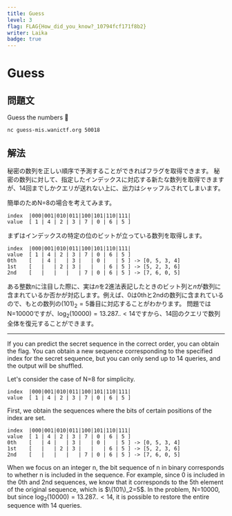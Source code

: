 ```yaml
---
title: Guess
level: 3
flag: FLAG{How_did_you_know?_10794fcf171f8b2}
writer: Laika
badge: true
---
```


# Guess

## 問題文

Guess the numbers 🤔

```
nc guess-mis.wanictf.org 50018
```

## 解法

秘密の数列を正しい順序で予測することができればフラグを取得できます。
秘密の数列に対して、指定したインデックスに対応する新たな数列を取得できますが、14回までしかクエリが送れない上に、出力はシャッフルされてしまいます。

簡単のためN=8の場合を考えてみます。

```
index  |000|001|010|011|100|101|110|111|
value  [ 1 | 4 | 2 | 3 | 7 | 0 | 6 | 5 ]
```

まずはインデックスの特定の位のビットが立っている数列を取得します。

```
index  |000|001|010|011|100|101|110|111|
value  [ 1 | 4 | 2 | 3 | 7 | 0 | 6 | 5 ]
0th    [   | 4 |   | 3 |   | 0 |   | 5 ] -> [0, 5, 3, 4]
1st    [   |   | 2 | 3 |   |   | 6 | 5 ] -> [5, 2, 3, 6]
2nd    [   |   |   |   | 7 | 0 | 6 | 5 ] -> [7, 6, 0, 5]
```

ある整数$n$に注目した際に、実は$n$を2進法表記したときのビット列と$n$が数列に含まれているか否かが対応します。例えば、0は0thと2ndの数列に含まれているので、もとの数列の$(101)_2=5$番目に対応することがわかります。
問題ではN=10000ですが、$\log_2(10000) = 13.287.. < 14$ですから、14回のクエリで数列全体を復元することができます。



---


If you can predict the secret sequence in the correct order, you can obtain the flag. You can obtain a new sequence corresponding to the specified index for the secret sequence, but you can only send up to 14 queries, and the output will be shuffled.

Let's consider the case of N=8 for simplicity.

```
index  |000|001|010|011|100|101|110|111|
value  [ 1 | 4 | 2 | 3 | 7 | 0 | 6 | 5 ]
```

First, we obtain the sequences where the bits of certain positions of the index are set.

```
index  |000|001|010|011|100|101|110|111|
value  [ 1 | 4 | 2 | 3 | 7 | 0 | 6 | 5 ]
0th    [   | 4 |   | 3 |   | 0 |   | 5 ] -> [0, 5, 3, 4]
1st    [   |   | 2 | 3 |   |   | 6 | 5 ] -> [5, 2, 3, 6]
2nd    [   |   |   |   | 7 | 0 | 6 | 5 ] -> [7, 6, 0, 5]
```

When we focus on an integer n, the bit sequence of n in binary corresponds to whether n is included in the sequence. For example, since 0 is included in the 0th and 2nd sequences, we know that it corresponds to the 5th element of the original sequence, which is $\(101\)_2=5$.
In the problem, N=10000, but since $\log_2(10000) = 13.287.. < 14$, it is possible to restore the entire sequence with 14 queries.
